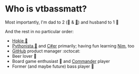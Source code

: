 # Who is vtbassmatt?

Most importantly, I'm dad to 2 (:girl: & [:boy:](https://www.ncdsalliance.org/)) and husband to 1 :couple:

And the rest in no particular order:
- [Hokie :turkey:](https://www.vt.edu)
- [Pythonista :snake:](https://python.org) and [C#er](https://docs.microsoft.com/en-us/dotnet/csharp/) primarily; having fun learning [Nim](https://nim-lang.org), too
- [GitHub](https://github.com) product manager :octocat:
- Beer lover :beer:
- Board game enthusiast :game_die: and [Commander](https://mtgcommander.net/) player
- Former (and maybe future) bass player :guitar:
